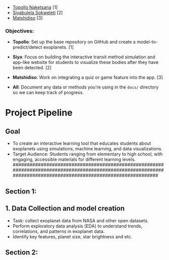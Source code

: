 - [Topollo Naketsana](#section-1) [1]
- [Siyabulela Sokweleti](#section-2) [2]
- [Matshidiso](#section-3) [3]

### Objectives:
- **Topollo**: Set up the base repository on GitHub and create a model-to-predict/detect exoplanets. [1]
- **Siya**: Focus on building the interactive transit method simulation and app-like website for students to visualize these bodies after they have been detected. [2]
- **Matshidiso**: Work on integrating a quiz or game feature into the app. [3]

- **All**: Document any data or methods you’re using in the `docs/` directory so we can keep track of progress.

###
#  Project Pipeline

###

## Goal
* To create an interactive learning tool that educates students about exoplanets using simulations, machine learning, and data visualizations.
* Target Audience: Students ranging from elementary to high school, with engaging, accessible materials for different learning levels.
################################################################################################################################################################

## Section 1:
## 1. Data Collection and model creation
* Task: collect exoplanet data from NASA and other open datasets.
* Perform exploratory data analysis (EDA) to understand trends, correlations, and patterns in exoplanet data.
* Identify key features, planet size, star brightness and etc.


###

## Section 2:
##

























